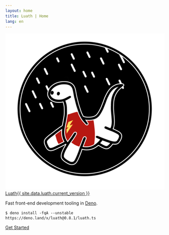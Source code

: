 ```yaml
---
layout: home
title: Luath | Home
lang: en
---
```


<main class="main">
  <section>
    <img src="images/favicon.png" alt="Deno zooming through the lighting storm that is front-end development" class="logo" />
    <div class="title"><a href="/luath/" class="luath">Luath</a><span><a href="https://github.com/cmorten/luath/blob/main/.github/CHANGELOG.md" class="version">{{ site.data.luath.current_version }}</a></span></div>
    <p class="description">Fast front-end development tooling in <a href="https://deno.land/">Deno</a>.</p>
    <pre><code>$ deno install -fqA --unstable https://deno.land/x/luath@0.8.1/luath.ts</code></pre>
    <div><a href="/luath/guide" class="primary get-started">Get Started</a></div>
  </section>
</main>

